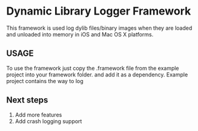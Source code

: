 Dynamic Library Logger Framework
=====

This framework is used log dylib files/binary images when they are loaded and unloaded into memory in iOS and Mac OS X platforms. 

## USAGE

To use the framework just copy the .framework file from the example project into your framework folder. and add it as a dependency. 
Example project contains the way to log

## Next steps

1. Add more features
2. Add crash logging support
